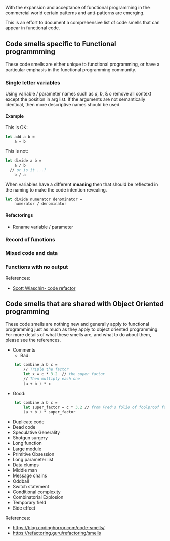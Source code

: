 With the expansion and acceptance of functional programming in the commercial world certain patterns and anti-patterns are emerging.

This is an effort to document a comprehensive list of code smells that can appear in functional code.

## Code smells specific to Functional programmming 
These code smells are either unique to functional programming, or have a particular emphasis in the functional programming community.

### Single letter variables
Using variable / parameter names such as _a_, _b_, & _c_ remove all context except the position in arg list.  If the arguments are not semantically identical, then more descriptive names should be used.

#### Example
This is OK:

```fsharp
let add a b =
    a + b
```

This is not:

```fsharp
let divide a b =
    a / b
  // or is it ...?
    b / a
```

When variables have a different __meaning__ then that should be reflected in the naming to make the code intention revealing.


```fsharp
let divide numerator denominator =
    numerator / denominator
```

#### Refactorings
- Rename variable / parameter

### Record of functions
### Mixed code and data
### Functions with no output

References:
- [Scott Wlaschin- code refactor](https://www.youtube.com/watch?v=nxIRlf4AtcA)

## Code smells that are shared with Object Oriented programming 
These code smells are nothing new and generally apply to functional programming just as much as they apply to object oriented programming.  For more details of what these smells are, and what to do about them, please see the references.

- Comments
  - Bad:
```fsharp
    let combine a b c =
        // Triple the factor
        let x = c * 3.2  // the super_factor
        // Then multiply each one
        (a + b ) * x
```
  - Good:
```fsharp
    let combine a b c =
        let super_factor = c * 3.2 // from Fred's folio of foolproof factors, p55
        (a + b ) * super_factor
```
- Duplicate code
- Dead code
- Speculative Generality
- Shotgun surgery
- Long function
- Large module
- Primitive Obsession
- Long parameter list
- Data clumps
- Middle man
- Message chains
- Oddball
- Switch statement
- Conditional complexity
- Combinatorial Explosion
- Temporary field
- Side effect


References: 
 - <https://blog.codinghorror.com/code-smells/>
 - <https://refactoring.guru/refactoring/smells>


